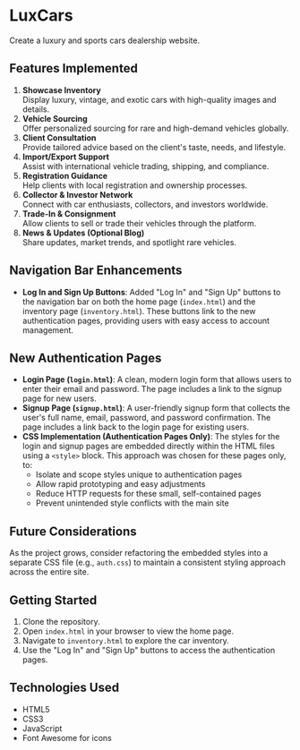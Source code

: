 # LuxCars

Create a luxury and sports cars dealership website.

## Features Implemented
1. **Showcase Inventory**  
   Display luxury, vintage, and exotic cars with high-quality images and details.
2. **Vehicle Sourcing**  
   Offer personalized sourcing for rare and high-demand vehicles globally.
3. **Client Consultation**  
   Provide tailored advice based on the client's taste, needs, and lifestyle.
4. **Import/Export Support**  
   Assist with international vehicle trading, shipping, and compliance.
5. **Registration Guidance**  
   Help clients with local registration and ownership processes.
6. **Collector & Investor Network**  
   Connect with car enthusiasts, collectors, and investors worldwide.
7. **Trade-In & Consignment**  
   Allow clients to sell or trade their vehicles through the platform.
8. **News & Updates (Optional Blog)**  
   Share updates, market trends, and spotlight rare vehicles.

## Navigation Bar Enhancements
- **Log In and Sign Up Buttons**: Added "Log In" and "Sign Up" buttons to the navigation bar on both the home page (`index.html`) and the inventory page (`inventory.html`). These buttons link to the new authentication pages, providing users with easy access to account management.

## New Authentication Pages
- **Login Page (`login.html`)**: A clean, modern login form that allows users to enter their email and password. The page includes a link to the signup page for new users.
- **Signup Page (`signup.html`)**: A user-friendly signup form that collects the user's full name, email, password, and password confirmation. The page includes a link back to the login page for existing users.
- **CSS Implementation (Authentication Pages Only)**: The styles for the login and signup pages are embedded directly within the HTML files using a `<style>` block. This approach was chosen for these pages only, to:
  - Isolate and scope styles unique to authentication pages
  - Allow rapid prototyping and easy adjustments
  - Reduce HTTP requests for these small, self-contained pages
  - Prevent unintended style conflicts with the main site

## Future Considerations
As the project grows, consider refactoring the embedded styles into a separate CSS file (e.g., `auth.css`) to maintain a consistent styling approach across the entire site.

## Getting Started
1. Clone the repository.
2. Open `index.html` in your browser to view the home page.
3. Navigate to `inventory.html` to explore the car inventory.
4. Use the "Log In" and "Sign Up" buttons to access the authentication pages.

## Technologies Used
- HTML5
- CSS3
- JavaScript
- Font Awesome for icons

